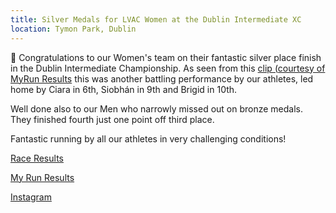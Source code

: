 ```yaml
---
title: Silver Medals for LVAC Women at the Dublin Intermediate XC
location: Tymon Park, Dublin
---
```


🥈 Congratulations to our Women's team on their fantastic silver place finish in the Dublin Intermediate Championship. As seen from this <a href="https://www.instagram.com/reel/CmCP-JKOR5I/?igshid=YmMyMTA2M2Y%3D" target="_blank" rel="noopener noreferrer">clip (courtesy of MyRun Results</a> this was another battling performance by our athletes, led home by Ciara in 6th, Siobhán in 9th and Brigid in 10th. 

Well done also to our Men who narrowly missed out on bronze medals. They finished fourth just one point off third place. 

Fantastic running by all our athletes in very challenging conditions! 

<a href="/races/2022-12-11-dublin-inter-xc/" target="_blank" rel="noopener noreferrer">Race Results</a>

<a href="https://www.myrunresults.com/events/dublin_intermediate_xc_championships/4659/results/" target="_blank" rel="noopener noreferrer">My Run Results</a>

<a href="https://www.instagram.com/p/CmCJiInsHxh/" target="_blank" rel="noopener noreferrer">Instagram</a>
